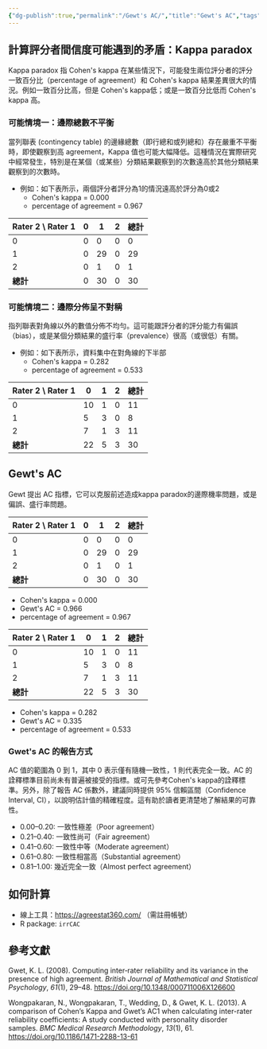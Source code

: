```yaml
---
{"dg-publish":true,"permalink":"/Gewt's AC/","title":"Gewt's AC","tags":["agreement","reliability","guideline","statistics"],"created":"2025-03-10T23:05","updated":"2025-03-25T09:42"}
---
```



## 計算評分者間信度可能遇到的矛盾：Kappa paradox

Kappa paradox 指 Cohen's kappa 在某些情況下，可能發生兩位評分者的評分一致百分比（percentage of agreement）和 Cohen's kappa 結果差異很大的情況。例如一致百分比高，但是 Cohen's kappa低；或是一致百分比低而 Cohen's kappa 高。

### 可能情境一：邊際總數不平衡

當列聯表 (contingency table) 的邊緣總數（即行總和或列總和）存在嚴重不平衡時，即使觀察到高 agreement，Kappa 值也可能大幅降低。這種情況在實際研究中經常發生，特別是在某個（或某些）分類結果觀察到的次數遠高於其他分類結果觀察到的次數時。

- 例如：如下表所示，兩個評分者評分為1的情況遠高於評分為0或2
	- Cohen's kappa = 0.000
	- percentage of agreement = 0.967

| Rater 2 \ Rater 1 | 0 | 1  | 2 | **總計** |
| ----------------- | - | -- | - | ------ |
| 0                 | 0 | 0  | 0 | 0      |
| 1                 | 0 | 29 | 0 | 29     |
| 2                 | 0 | 1  | 0 | 1      |
| **總計**            | 0 | 30 | 0 | 30     |

### 可能情境二：邊際分佈呈不對稱

指列聯表對角線以外的數值分佈不均勻。這可能跟評分者的評分能力有偏誤（bias），或是某個分類結果的盛行率（prevalence）很高（或很低）有關。

- 例如：如下表所示，資料集中在對角線的下半部
	- Cohen's kappa = 0.282
	- percentage of agreement = 0.533

| Rater 2 \ Rater 1 | 0  | 1 | 2 | **總計** |
| ----------------- | -- | - | - | ------ |
| 0                 | 10 | 1 | 0 | 11     |
| 1                 | 5  | 3 | 0 | 8      |
| 2                 | 7  | 1 | 3 | 11     |
| **總計**            | 22 | 5 | 3 | 30     |

## Gewt's AC

Gewt 提出 AC 指標，它可以克服前述造成kappa paradox的邊際機率問題，或是偏誤、盛行率問題。

| Rater 2 \ Rater 1 | 0 | 1  | 2 | **總計** |
| ----------------- | - | -- | - | ------ |
| 0                 | 0 | 0  | 0 | 0      |
| 1                 | 0 | 29 | 0 | 29     |
| 2                 | 0 | 1  | 0 | 1      |
| **總計**            | 0 | 30 | 0 | 30     |

- Cohen's kappa = 0.000
- Gewt's AC = 0.966
- percentage of agreement = 0.967

| Rater 2 \ Rater 1 | 0  | 1 | 2 | **總計** |
| ----------------- | -- | - | - | ------ |
| 0                 | 10 | 1 | 0 | 11     |
| 1                 | 5  | 3 | 0 | 8      |
| 2                 | 7  | 1 | 3 | 11     |
| **總計**            | 22 | 5 | 3 | 30     |

- Cohen's kappa = 0.282
- Gewt's AC = 0.335
- percentage of agreement = 0.533

### Gwet's AC 的報告方式

AC 值的範圍為 0 到 1，其中 0 表示僅有隨機一致性，1 則代表完全一致。AC 的詮釋標準目前尚未有普遍被接受的指標。或可先參考Cohen's kappa的詮釋標準。另外，除了報告 AC 係數外，建議同時提供 95% 信賴區間（Confidence Interval, CI），以說明估計值的精確程度。這有助於讀者更清楚地了解結果的可靠性。

- 0.00–0.20: 一致性極差（Poor agreement）
- 0.21–0.40: 一致性尚可（Fair agreement）
- 0.41–0.60: 一致性中等（Moderate agreement）
- 0.61–0.80: 一致性相當高（Substantial agreement）
- 0.81–1.00: 幾近完全一致（Almost perfect agreement）

## 如何計算

- 線上工具：<https://agreestat360.com/> （需註冊帳號）
- R package: `irrCAC`

## 參考文獻

Gwet, K. L. (2008). Computing inter‐rater reliability and its variance in the presence of high agreement. *British Journal of Mathematical and Statistical Psychology*, *61*(1), 29–48. <https://doi.org/10.1348/000711006X126600>

Wongpakaran, N., Wongpakaran, T., Wedding, D., & Gwet, K. L. (2013). A comparison of Cohen’s Kappa and Gwet’s AC1 when calculating inter-rater reliability coefficients: A study conducted with personality disorder samples. *BMC Medical Research Methodology*, *13*(1), 61. <https://doi.org/10.1186/1471-2288-13-61>
